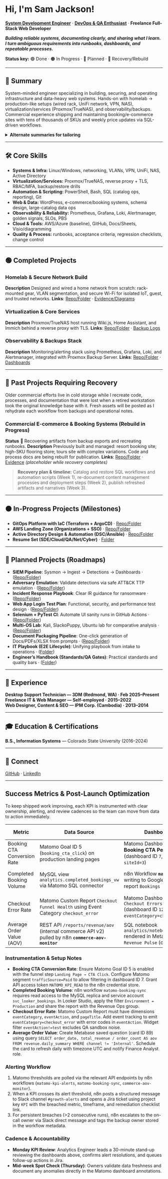 # Hi, I'm Sam Jackson!
**[System Development Engineer](https://github.com/sams-jackson)** · **[DevOps & QA Enthusiast](https://www.linkedin.com/in/sams-jackson)** · **Freelance Full-Stack Web Developer**

***Building reliable systems, documenting clearly, and sharing what I learn. I turn ambiguous requirements into runbooks, dashboards, and repeatable processes.***

**Status key:** 🟢 Done · 🟠 In Progress · 🔵 Planned · 🔄 Recovery/Rebuild

---
## 🎯 Summary
System-minded engineer specializing in building, securing, and operating infrastructure and data-heavy web systems. Hands-on with homelab → production-like setups (wired rack, UniFi network, VPN, NAS), virtualization/services (Proxmox/TrueNAS), and observability/backups. Commercial experience shipping and maintaining booking/e-commerce sites with tens of thousands of SKUs and weekly price updates via SQL-driven workflows.

<details><summary><strong>Alternate summaries for tailoring</strong></summary>

**DevOps-forward** DevOps-leaning systems engineer who builds and operates reliable services end-to-end: homelab→production patterns (networking, virtualization, reverse proxy + TLS, backups), metrics/alerts (Prometheus/Grafana/Loki/Alertmanager), and automation with PowerShell/Bash/SQL. Experienced with data-heavy e-commerce/booking systems and operational runbooks.

**QA-forward** Quality-driven systems engineer turning ambiguous requirements into testable runbooks, acceptance criteria, and regression checklists. Builds monitoring dashboards for golden signals, designs reliable backup/restore procedures, and uses SQL/automation to validate data integrity across high-SKU catalogs and booking systems.
</details>

---
## 🛠️ Core Skills
- **Systems & Infra:** Linux/Windows, networking, VLANs, VPN, UniFi, NAS, Active Directory
- **Virtualization/Services:** Proxmox/TrueNAS, reverse proxy + TLS, RBAC/MFA, backup/restore drills
- **Automation & Scripting:** PowerShell, Bash, SQL (catalog ops, reporting), Git
- **Web & Data:** WordPress, e-commerce/booking systems, schema design, large-catalog data ops
- **Observability & Reliability:** Prometheus, Grafana, Loki, Alertmanager, golden signals, SLOs, PBS
- **Cloud & Tools:** AWS/Azure (baseline), GitHub, Docs/Sheets, Visio/diagramming
- **Quality & Process:** runbooks, acceptance criteria, regression checklists, change control

---
## 🟢 Completed Projects

### Homelab & Secure Network Build
**Description** Designed and wired a home network from scratch: rack-mounted gear, VLAN segmentation, and secure Wi-Fi for isolated IoT, guest, and trusted networks.
**Links**: [Repo/Folder](./projects/06-homelab/PRJ-HOME-001/) · [Evidence/Diagrams](./projects/06-homelab/PRJ-HOME-001/assets)

### Virtualization & Core Services
**Description** Proxmox/TrueNAS host running Wiki.js, Home Assistant, and Immich behind a reverse proxy with TLS.
**Links**: [Repo/Folder](./projects/06-homelab/PRJ-HOME-002/) · [Backup Logs](./projects/06-homelab/PRJ-HOME-002/assets)

### Observability & Backups Stack
**Description** Monitoring/alerting stack using Prometheus, Grafana, Loki, and Alertmanager, integrated with Proxmox Backup Server.
**Links**: [Repo/Folder](./projects/01-sde-devops/PRJ-SDE-002/) · [Dashboards](./projects/01-sde-devops/PRJ-SDE-002/assets)

---
## 🔄 Past Projects Requiring Recovery

Older commercial efforts live in cold storage while I recreate code, processes, and documentation that were lost when a retired workstation took the original knowledge base with it. Fresh assets will be posted as I rehydrate each workflow from backups and operational notes.

### Commercial E-commerce & Booking Systems (Rebuild in Progress)
**Status** 🔄 Recovering artifacts from backup exports and recreating runbooks.
**Description** Previously built and managed: resort booking site; high-SKU flooring store; tours site with complex variations. Code and process docs are being rebuilt for publication.
**Links**: [Repo/Folder](./projects/08-web-data/PRJ-WEB-001/) · [Evidence](./projects/08-web-data/PRJ-WEB-001/assets) *(placeholder while recovery completes)*

> **Recovery plan & timeline:** Catalog and restore SQL workflows and automation scripts (Week 1), re-document content management processes and deployment steps (Week 2), publish refreshed artifacts and narratives (Week 3).

---
## 🟠 In-Progress Projects (Milestones)
- **GitOps Platform with IaC (Terraform + ArgoCD)** · [Repo/Folder](./projects/01-sde-devops/PRJ-SDE-001/)
- **AWS Landing Zone (Organizations + SSO)** · [Repo/Folder](./projects/02-cloud-architecture/PRJ-CLOUD-001/)
- **Active Directory Design & Automation (DSC/Ansible)** · [Repo/Folder](./projects/05-networking-datacenter/PRJ-NET-DC-001/)
- **Resume Set (SDE/Cloud/QA/Net/Cyber)** · [Folder](./professional/resume/)

---
## 🔵 Planned Projects (Roadmaps)
- **SIEM Pipeline**: Sysmon → Ingest → Detections → Dashboards · ([Repo/Folder](./projects/03-cybersecurity/PRJ-CYB-BLUE-001/))
- **Adversary Emulation**: Validate detections via safe ATT&CK TTP emulation · ([Repo/Folder](./projects/03-cybersecurity/PRJ-CYB-RED-001/))
- **Incident Response Playbook**: Clear IR guidance for ransomware · ([Repo/Folder](./projects/03-cybersecurity/PRJ-CYB-OPS-002/))
- **Web App Login Test Plan**: Functional, security, and performance test design · ([Repo/Folder](./projects/04-qa-testing/PRJ-QA-001/))
- **Selenium + PyTest CI**: Automate UI sanity runs in GitHub Actions · ([Repo/Folder](./projects/04-qa-testing/PRJ-QA-002/))
- **Multi-OS Lab**: Kali, SlackoPuppy, Ubuntu lab for comparative analysis · ([Repo/Folder](./projects/06-homelab/PRJ-HOME-003/))
- **Document Packaging Pipeline**: One-click generation of Docs/PDFs/XLSX from prompts · ([Repo/Folder](./projects/07-aiml-automation/PRJ-AIML-001/))
- **IT Playbook (E2E Lifecycle)**: Unifying playbook from intake to operations · ([Folder](./docs/PRJ-MASTER-PLAYBOOK/))
- **Engineer’s Handbook (Standards/QA Gates)**: Practical standards and quality bars · ([Folder](./docs/PRJ-MASTER-HANDBOOK/))

---
## 💼 Experience
**Desktop Support Technician — 3DM (Redmond, WA) · Feb 2025–Present**  
**Freelance IT & Web Manager — Self-employed · 2015–2022**  
**Web Designer, Content & SEO — IPM Corp. (Cambodia) · 2013–2014**

---
## 🎓 Education & Certifications
**B.S., Information Systems** — Colorado State University (2016–2024)  

---
## 🤳 Connect
[GitHub](https://github.com/sams-jackson) · [LinkedIn](https://www.linkedin.com/in/sams-jackson)

---
## Success Metrics & Post-Launch Optimization

To keep shipped work improving, each KPI is instrumented with clear ownership, alerting, and review cadences so the team can move from data to action immediately.

| Metric | Data Source | Dashboard/Query | Update Frequency | Owner | Alert Threshold |
| --- | --- | --- | --- | --- | --- |
| Booking CTA Conversion Rate | Matomo Goal ID 5 (`booking_cta_click`) on production landing pages | Matomo Dashboard: **Acquisition → Booking CTA Performance** (dashboard ID `7`, filtered to `siteId=3`) | Hourly API sync into n8n cache | Analytics Engineer | < 2.5% rolling 4-hour average |
| Completed Booking Volume | MySQL view `analytics.completed_bookings_vw` via Matomo SQL connector | n8n Workflow **`matomo-booking-sync`** writing to Google Looker Studio report `Bookings & Revenue` (page 2) | Hourly at :15 | Revenue Operations Lead | < 30 bookings/day (projected weekly pace) |
| Checkout Error Rate | Matomo Custom Report `Checkout Funnel Health` using Event Category `checkout_error` | Matomo Dashboard widget `Checkout Errors by Step` (dashboard ID `12`, filter `eventCategory=checkout_error`) | Every 15 minutes | QA Lead | > 3% of sessions with checkout events |
| Average Order Value (AOV) | REST API `/reports/revenue/aov` (internal commerce API v2) pulled by n8n **`commerce-aov-monitor`** | SQL notebook `analytics/notebooks/aov_trend.sql` rendered in Metabase dashboard `Revenue Pulse` (card ID `89`) | Daily at 02:00 UTC | Finance Analyst | < $145 7-day trailing average |

### Instrumentation & Setup Notes
- **Booking CTA Conversion Rate**: Ensure Matomo Goal ID 5 is enabled with the funnel step `Landing Page → CTA Click`. Configure Matomo segment `trafficSource=Paid` to allow filtering in dashboard ID 7. Grant API access token `MATOMO_KPI_READ` to the n8n credential store.
- **Completed Booking Volume**: n8n workflow `matomo-booking-sync` requires read access to the MySQL replica and service account `svc_looker_bookings`. In Looker Studio, apply the filter `Environment = Production` and share the report with the Revenue Ops group.
- **Checkout Error Rate**: Matomo Custom Report must have dimensions `eventCategory`, `eventAction`, and `pageTitle`. Add event tracking to emit `eventCategory=checkout_error` with error codes in `eventAction`. Widget filter `eventAction!=test` excludes QA sandbox noise.
- **Average Order Value**: Create Metabase saved question (card ID 89) using query `SELECT order_date, total_revenue / order_count AS aov FROM revenue.daily_summary WHERE channel != 'Internal'`. Schedule the card to refresh daily with timezone UTC and notify Finance Analyst role.

### Alerting Workflow
1. Matomo thresholds are polled via the relevant API endpoints by n8n workflows (`matomo-kpi-alerts`, `matomo-booking-sync`, `commerce-aov-monitor`).
2. When a KPI crosses its alert threshold, n8n posts a structured message to Slack channel `#growth-alerts` and opens a Jira ticket using project key `KPI` with the breached metric, timeframe, and remediation checklist link.
3. For persistent breaches (>2 consecutive runs), n8n escalates to the on-call owner via Slack direct message and tags the backup owner stored in the workflow metadata.

### Cadence & Accountability
- **Monday KPI Review**: Analytics Engineer leads a 30-minute stand-up reviewing the dashboards above, confirms alert resolutions, and queues follow-up actions in Jira.
- **Mid-week Spot Check (Thursday)**: Owners validate data freshness and document any anomalies directly in the Matomo dashboard annotations.
